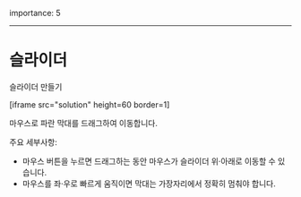 importance: 5

---

# 슬라이더

슬라이더 만들기

[iframe src="solution" height=60 border=1]

마우스로 파란 막대를 드래그하여 이동합니다.

주요 세부사항:

- 마우스 버튼을 누르면 드래그하는 동안 마우스가 슬라이더 위·아래로 이동할 수 있습니다.
- 마우스를 좌·우로 빠르게 움직이면 막대는 가장자리에서 정확히 멈춰야 합니다.
